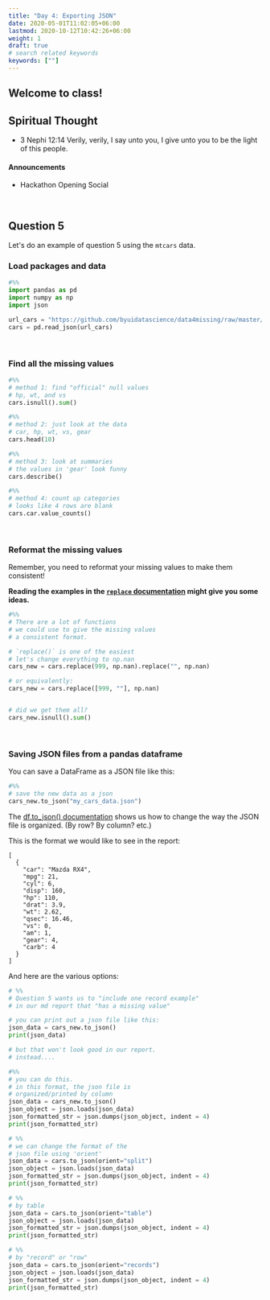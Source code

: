 ```yaml
---
title: "Day 4: Exporting JSON"
date: 2020-05-01T11:02:05+06:00
lastmod: 2020-10-12T10:42:26+06:00
weight: 1
draft: true
# search related keywords
keywords: [""]
---
```


## Welcome to class!

## Spiritual Thought
  - 3 Nephi 12:14 Verily, verily, I say unto you, I give unto you to be the light of this people. 

#### Announcements

- Hackathon Opening Social

<br>

## Question 5

Let's do an example of question 5 using the `mtcars` data.

### Load packages and data

```python
#%%
import pandas as pd
import numpy as np
import json

url_cars = "https://github.com/byuidatascience/data4missing/raw/master/data-raw/mtcars_missing/mtcars_missing.json"
cars = pd.read_json(url_cars)
```

<br>

### Find all the missing values

```python
#%%
# method 1: find "official" null values
# hp, wt, and vs
cars.isnull().sum()

#%%
# method 2: just look at the data
# car, hp, wt, vs, gear
cars.head(10)

#%%
# method 3: look at summaries
# the values in 'gear' look funny
cars.describe()

#%%
# method 4: count up categories
# looks like 4 rows are blank
cars.car.value_counts()
```

<br>

### Reformat the missing values

Remember, you need to reformat your missing values to make them consistent!

**Reading the examples in the [`replace` documentation](https://pandas.pydata.org/docs/reference/api/pandas.DataFrame.replace.html) might give you some ideas.**

```python
#%% 
# There are a lot of functions
# we could use to give the missing values
# a consistent format.

# `replace()` is one of the easiest
# let's change everything to np.nan
cars_new = cars.replace(999, np.nan).replace("", np.nan)

# or equivalently:
cars_new = cars.replace([999, ""], np.nan)


# did we get them all?
cars_new.isnull().sum()
```
<br>

### Saving JSON files from a pandas dataframe

You can save a DataFrame as a JSON file like this:

```python
#%%
# save the new data as a json
cars_new.to_json("my_cars_data.json")
```

The [df.to_json() documentation](https://pandas.pydata.org/pandas-docs/stable/reference/api/pandas.DataFrame.to_json.html) shows us how to change the way the JSON file is organized. (By row? By column? etc.) 

This is the format we would like to see in the report:

```JS
[
  {
    "car": "Mazda RX4",
    "mpg": 21,
    "cyl": 6,
    "disp": 160,
    "hp": 110,
    "drat": 3.9,
    "wt": 2.62,
    "qsec": 16.46,
    "vs": 0,
    "am": 1,
    "gear": 4,
    "carb": 4
  }
]
```

And here are the various options:

```python
# %%
# Question 5 wants us to "include one record example"
# in our md report that "has a missing value"

# you can print out a json file like this:
json_data = cars_new.to_json()
print(json_data)

# but that won't look good in our report.
# instead....

#%%
# you can do this.
# in this format, the json file is
# organized/printed by column
json_data = cars_new.to_json()
json_object = json.loads(json_data)
json_formatted_str = json.dumps(json_object, indent = 4)
print(json_formatted_str)

# %%
# we can change the format of the
# json file using 'orient'
json_data = cars.to_json(orient="split")
json_object = json.loads(json_data)
json_formatted_str = json.dumps(json_object, indent = 4)
print(json_formatted_str)

# %%
# by table
json_data = cars.to_json(orient="table")
json_object = json.loads(json_data)
json_formatted_str = json.dumps(json_object, indent = 4)
print(json_formatted_str)

# %%
# by "record" or "row"
json_data = cars.to_json(orient="records")
json_object = json.loads(json_data)
json_formatted_str = json.dumps(json_object, indent = 4)
print(json_formatted_str)
```
